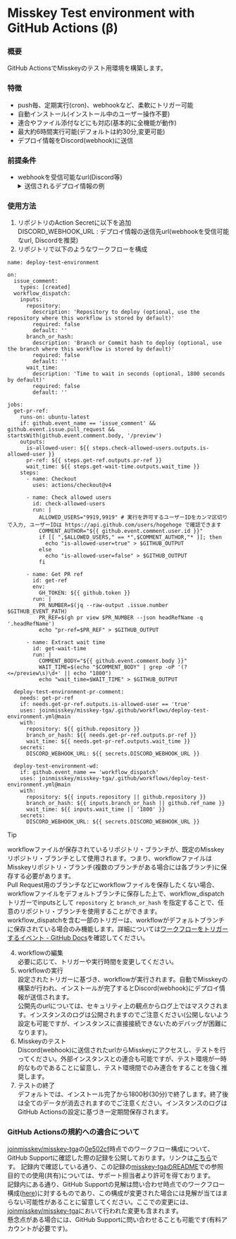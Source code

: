 # Misskey Test environment with GitHub Actions (β)

### 概要
GitHub ActionsでMisskeyのテスト用環境を構築します。  

### 特徴
- push毎、定期実行(cron)、webhookなど、柔軟にトリガー可能  
- 自動インストール(インストール中のユーザー操作不要)
- 連合やファイル添付などにも対応(基本的に全機能が動作)
- 最大約6時間実行可能(デフォルトは約30分,変更可能)
- デプロイ情報をDiscord(webhook)に送信  

### 前提条件
- webhookを受信可能なurl(Discord等)
  <details><summary>送信されるデプロイ情報の例</summary><img width="409" alt="ScreenShot 2024-01-10 1 19 30" src="https://github.com/Srgr0/misskey-test-ga/assets/66754887/8022fd0b-2906-41eb-9b63-45b3aa18c932"></details>

### 使用方法
1. リポジトリのAction Secretに以下を追加  
   DISCORD_WEBHOOK_URL : デプロイ情報の送信先url(webhookを受信可能なurl, Discordを推奨)  
2. リポジトリで以下のようなワークフローを構成
```
name: deploy-test-environment

on:
  issue_comment:
    types: [created]
  workflow_dispatch:
    inputs:
      repository:
        description: 'Repository to deploy (optional, use the repository where this workflow is stored by default)'
        required: false
        default: ''
      branch_or_hash:
        description: 'Branch or Commit hash to deploy (optional, use the branch where this workflow is stored by default)'
        required: false
        default: ''
      wait_time:
        description: 'Time to wait in seconds (optional, 1800 seconds by default)'
        required: false
        default: ''

jobs:
  get-pr-ref:
    runs-on: ubuntu-latest
    if: github.event_name == 'issue_comment' && github.event.issue.pull_request && startsWith(github.event.comment.body, '/preview')
    outputs:
      is-allowed-user: ${{ steps.check-allowed-users.outputs.is-allowed-user }}
      pr-ref: ${{ steps.get-ref.outputs.pr-ref }}
      wait_time: ${{ steps.get-wait-time.outputs.wait_time }}
    steps:
      - name: Checkout
        uses: actions/checkout@v4

      - name: Check allowed users
        id: check-allowed-users
        run: |
          ALLOWED_USERS="9919,9919" # 実行を許可するユーザーIDをカンマ区切りで入力, ユーザーIDは https://api.github.com/users/hogehoge で確認できます
          COMMENT_AUTHOR="${{ github.event.comment.user.id }}"
          if [[ ",$ALLOWED_USERS," == *",$COMMENT_AUTHOR,"* ]]; then
            echo "is-allowed-user=true" > $GITHUB_OUTPUT
          else
            echo "is-allowed-user=false" > $GITHUB_OUTPUT
          fi

      - name: Get PR ref
        id: get-ref
        env:
          GH_TOKEN: ${{ github.token }}
        run: |
          PR_NUMBER=$(jq --raw-output .issue.number $GITHUB_EVENT_PATH)
          PR_REF=$(gh pr view $PR_NUMBER --json headRefName -q '.headRefName')
          echo "pr-ref=$PR_REF" > $GITHUB_OUTPUT

      - name: Extract wait time
        id: get-wait-time
        run: |
          COMMENT_BODY="${{ github.event.comment.body }}"
          WAIT_TIME=$(echo "$COMMENT_BODY" | grep -oP '(?<=/preview\s)\d+' || echo "1800")
          echo "wait_time=$WAIT_TIME" > $GITHUB_OUTPUT

  deploy-test-environment-pr-comment:
    needs: get-pr-ref
    if: needs.get-pr-ref.outputs.is-allowed-user == 'true'
    uses: joinmisskey/misskey-tga/.github/workflows/deploy-test-environment.yml@main
    with:
      repository: ${{ github.repository }}
      branch_or_hash: ${{ needs.get-pr-ref.outputs.pr-ref }}
      wait_time: ${{ needs.get-pr-ref.outputs.wait_time }}
    secrets:
      DISCORD_WEBHOOK_URL: ${{ secrets.DISCORD_WEBHOOK_URL }}

  deploy-test-environment-wd:
    if: github.event_name == 'workflow_dispatch'
    uses: joinmisskey/misskey-tga/.github/workflows/deploy-test-environment.yml@main
    with:
      repository: ${{ inputs.repository || github.repository }}
      branch_or_hash: ${{ inputs.branch_or_hash || github.ref_name }}
      wait_time: ${{ inputs.wait_time || '1800' }}
    secrets:
      DISCORD_WEBHOOK_URL: ${{ secrets.DISCORD_WEBHOOK_URL }}
```
> [!TIP]
> workflowファイルが保存されているリポジトリ・ブランチが、既定のMisskeyリポジトリ・ブランチとして使用されます。つまり、workflowファイルはMisskeyリポジトリ・ブランチ(複数のブランチがある場合には各ブランチ)に保存する必要があります。  
> Pull Request用のブランチなどにworkflowファイルを保存したくない場合、workflowファイルをデフォルトブランチに保存した上で、workflow_dispatchトリガーでinputsとして ``repository`` と ``branch_or_hash`` を指定することで、任意のリポジトリ・ブランチを使用することができます。  
> workflow_dispatchを含む一部のトリガーは、workflowがデフォルトブランチに保存されている場合のみ機能します。詳細については[ワークフローをトリガーするイベント - GitHub Docs](https://docs.github.com/ja/actions/using-workflows/events-that-trigger-workflows)を確認してください。  
4. workflowの編集  
   必要に応じて、トリガーや実行時間を変更してください。  
5. workflowの実行  
   設定されたトリガーに基づき、workflowが実行されます。自動でMisskeyの構築が行われ、インストールが完了するとDiscord(webhook)にデプロイ情報が送信されます。  
   公開先のurlについては、セキュリティ上の観点からログ上ではマスクされます。インスタンスのログは公開されますのでご注意ください(公開しないよう設定も可能ですが、インスタンスに直接接続できないためデバッグが困難になります)。  
6. Misskeyのテスト  
   Discord(webhook)に送信されたurlからMisskeyにアクセスし、テストを行ってください。外部インスタンスとの連合も可能ですが、テスト環境が一時的なものであることに留意し、テスト環境間でのみ連合をすることを強く推奨します。  
7. テストの終了  
   デフォルトでは、インストール完了から1800秒(30分)で終了します。終了後は全てのデータが消去されますのでご注意ください。インスタンスのログはGitHub Actionsの設定に基づき一定期間保存されます。  

### GitHub Actionsの規約への適合について
[joinmisskey/misskey-tga]()の[0e502cf](https://github.com/joinmisskey/misskey-tga/tree/0e502cf396ac85f6a4a6fe7a7111956a236b4579)時点でのワークフロー構成について、GitHub Supportに確認した際の記録を公開しております。リンクは[こちら](https://gist.github.com/Srgr0/53720be675c0fe902dc112497426ce7d)です。
記録内で確認している通り、この記録の[misskey-tgaのREADME](https://github.com/joinmisskey/misskey-tga/blob/main/README.md)での参照目的での使用(共有)については、サポート担当者より許可を得ております。  
記録内にある通り、GitHub Supportの見解は問い合わせ時点でのワークフロー構成([here](https://github.com/joinmisskey/misskey-tga/blob/0e502cf396ac85f6a4a6fe7a7111956a236b4579/.github/workflows/deploy-test-environment.yml))に対するものであり、この構成が変更された場合には見解が当てはまらない可能性があることに留意してください。ここでの変更には、[joinmisskey/misskey-tga](https://github.com/joinmisskey/misskey-tga)において行われた変更も含まれます。  
懸念点がある場合には、GitHub Supportに問い合わせることも可能です(有料アカウントが必要です)。  
